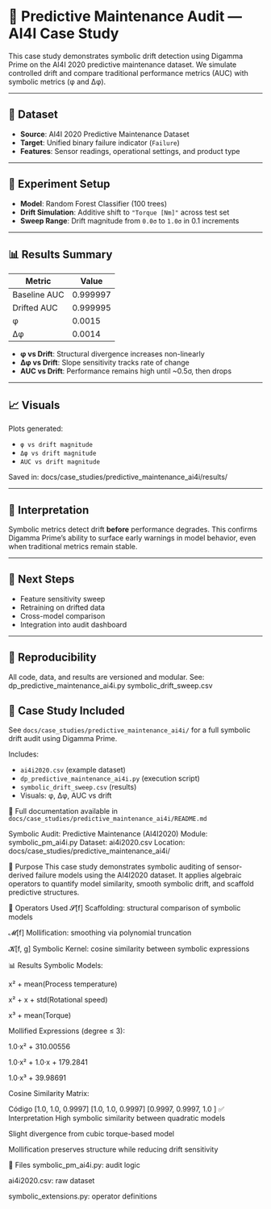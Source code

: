 # 🔧 Predictive Maintenance Audit — AI4I Case Study

This case study demonstrates symbolic drift detection using Digamma Prime on the AI4I 2020 predictive maintenance dataset. We simulate controlled drift and compare traditional performance metrics (AUC) with symbolic metrics (φ and Δφ).

---

## 📁 Dataset

- **Source**: AI4I 2020 Predictive Maintenance Dataset
- **Target**: Unified binary failure indicator (`Failure`)
- **Features**: Sensor readings, operational settings, and product type

---

## 🧪 Experiment Setup

- **Model**: Random Forest Classifier (100 trees)
- **Drift Simulation**: Additive shift to `"Torque [Nm]"` across test set
- **Sweep Range**: Drift magnitude from `0.0σ` to `1.0σ` in 0.1 increments

---

## 📊 Results Summary

| Metric        | Value         |
|---------------|---------------|
| Baseline AUC  | 0.999997      |
| Drifted AUC   | 0.999995      |
| φ             | 0.0015        |
| Δφ            | 0.0014        |

- **φ vs Drift**: Structural divergence increases non-linearly  
- **Δφ vs Drift**: Slope sensitivity tracks rate of change  
- **AUC vs Drift**: Performance remains high until ~0.5σ, then drops

---

## 📈 Visuals

Plots generated:
- `φ vs drift magnitude`
- `Δφ vs drift magnitude`
- `AUC vs drift magnitude`

Saved in:
docs/case_studies/predictive_maintenance_ai4i/results/


---

## 🧠 Interpretation

Symbolic metrics detect drift **before** performance degrades. This confirms Digamma Prime’s ability to surface early warnings in model behavior, even when traditional metrics remain stable.

---

## 🔁 Next Steps

- Feature sensitivity sweep  
- Retraining on drifted data  
- Cross-model comparison  
- Integration into audit dashboard

---

## 🧩 Reproducibility

All code, data, and results are versioned and modular. See:
dp_predictive_maintenance_ai4i.py symbolic_drift_sweep.csv


## 🔧 Case Study Included

See `docs/case_studies/predictive_maintenance_ai4i/` for a full symbolic drift audit using Digamma Prime.

Includes:
- `ai4i2020.csv` (example dataset)
- `dp_predictive_maintenance_ai4i.py` (execution script)
- `symbolic_drift_sweep.csv` (results)
- Visuals: φ, Δφ, AUC vs drift

📖 Full documentation available in `docs/case_studies/predictive_maintenance_ai4i/README.md`

Symbolic Audit: Predictive Maintenance (AI4I2020)
Module: symbolic_pm_ai4i.py Dataset: ai4i2020.csv Location: docs/case_studies/predictive_maintenance_ai4i/

🧠 Purpose
This case study demonstrates symbolic auditing of sensor-derived failure models using the AI4I2020 dataset. It applies algebraic operators to quantify model similarity, smooth symbolic drift, and scaffold predictive structures.

🔣 Operators Used
𝓢[f] Scaffolding: structural comparison of symbolic models

𝓜[f] Mollification: smoothing via polynomial truncation

𝓚[f, g] Symbolic Kernel: cosine similarity between symbolic expressions

📊 Results
Symbolic Models:

x² + mean(Process temperature)

x² + x + std(Rotational speed)

x³ + mean(Torque)

Mollified Expressions (degree ≤ 3):

1.0·x² + 310.00556

1.0·x² + 1.0·x + 179.2841

1.0·x³ + 39.98691

Cosine Similarity Matrix:

Código
[1.0,    1.0,    0.9997]
[1.0,    1.0,    0.9997]
[0.9997, 0.9997, 1.0   ]
✅ Interpretation
High symbolic similarity between quadratic models

Slight divergence from cubic torque-based model

Mollification preserves structure while reducing drift sensitivity

📁 Files
symbolic_pm_ai4i.py: audit logic

ai4i2020.csv: raw dataset

symbolic_extensions.py: operator definitions

